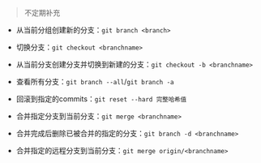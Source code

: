 > 不定期补充

- 从当前分组创建新的分支：`git branch <branch>`

- 切换分支：`git checkout <branchname>`
 
- 从当前分支创建分支并切换到新建的分支：`git checkout -b <branchname>`

- 查看所有分支：`git branch --all`/`git branch -a`

- 回滚到指定的commits：`git reset --hard 完整哈希值`

- 合并指定分支到当前分支：`git merge <branchname>`

- 合并完成后删除已被合并的指定的分支：`git branch -d <branchname>`

- 合并指定的远程分支到当前分支：`git merge origin/<branchname>`
